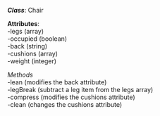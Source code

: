 ***Class***: Chair<br>

**Attributes**:<br>
-legs (array)<br>
-occupied (boolean)<br>
-back (string)<br>
-cushions (array)<br>
-weight (integer)<br>

*Methods*<br>
-lean (modifies the back attribute)<br>
-legBreak (subtract a leg item from the legs array)<br>
-compress (modifies the cushions attribute)<br>
-clean (changes the cushions attribute)<br>
